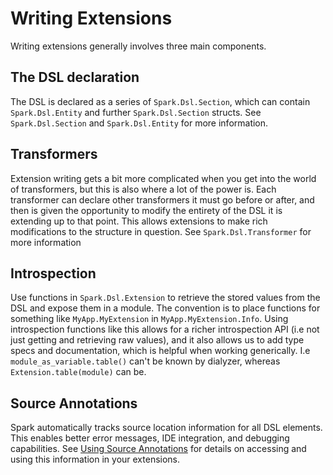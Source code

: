 <!--
SPDX-FileCopyrightText: 2020 Zach Daniel
SPDX-FileCopyrightText: 2022 spark contributors <https://github.com/ash-project/spark/graphs.contributors>

SPDX-License-Identifier: MIT
-->

# Writing Extensions

Writing extensions generally involves three main components.

## The DSL declaration

The DSL is declared as a series of `Spark.Dsl.Section`, which can contain `Spark.Dsl.Entity` and further `Spark.Dsl.Section` structs. See `Spark.Dsl.Section` and `Spark.Dsl.Entity` for more information.

## Transformers

Extension writing gets a bit more complicated when you get into the world of transformers, but this is also where a lot of the power is. Each transformer can declare other transformers it must go before or after, and then is given the opportunity to modify the entirety of the DSL it is extending up to that point. This allows extensions to make rich modifications to the structure in question. See `Spark.Dsl.Transformer` for more information

## Introspection

Use functions in `Spark.Dsl.Extension` to retrieve the stored values from the DSL and expose them in a module. The convention is to place functions for something like `MyApp.MyExtension` in `MyApp.MyExtension.Info`. Using introspection functions like this allows for a richer introspection API (i.e not just getting and retrieving raw values), and it also allows us to add type specs and documentation, which is helpful when working generically. I.e `module_as_variable.table()` can't be known by dialyzer, whereas `Extension.table(module)` can be.

## Source Annotations

Spark automatically tracks source location information for all DSL elements. This enables better error messages, IDE integration, and debugging capabilities. See [Using Source Annotations](use-source-annotations.md) for details on accessing and using this information in your extensions.
